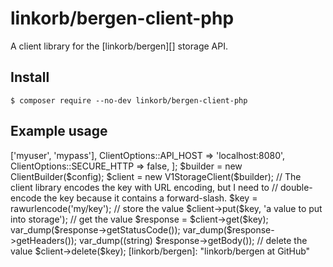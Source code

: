 # linkorb/bergen-client-php

A client library for the [linkorb/bergen][] storage API.

## Install

    $ composer require --no-dev linkorb/bergen-client-php

## Example usage

<?php

    require_once __DIR__ . '/vendor/autoload.php';

    use GuzzleHttp\RequestOptions;

    use Bergen\Client\ClientOptions;
    use Bergen\Client\ClientBuilder;
    use Bergen\Client\V1\V1StorageClient;

    $config = [
        RequestOptions::AUTH => ['myuser', 'mypass'],
        ClientOptions::API_HOST => 'localhost:8080',
        ClientOptions::SECURE_HTTP => false,
    ];
    $builder = new ClientBuilder($config);
    $client = new V1StorageClient($builder);

    // The client library encodes the key with URL encoding, but I need to
    // double-encode the key because it contains a forward-slash.
    $key = rawurlencode('my/key');

    // store the value
    $client->put($key, 'a value to put into storage');

    // get the value
    $response = $client->get($key);
    var_dump($response->getStatusCode());
    var_dump($response->getHeaders());
    var_dump((string) $response->getBody());

    // delete the value
    $client->delete($key);


[linkorb/bergen]: <https://github.com/linkorb/bergen> "linkorb/bergen at GitHub"
